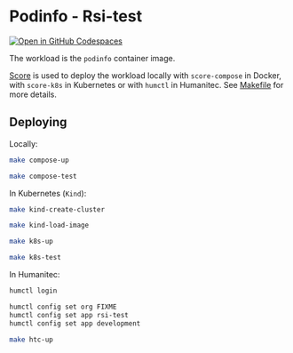 # Podinfo - Rsi-test

[![Open in GitHub Codespaces](https://github.com/codespaces/badge.svg)](https://codespaces.new/htc-kubecon-na-2024/rsi-test)

The workload is the `podinfo` container image.

[Score](https://score.dev/) is used to deploy the workload locally with `score-compose` in Docker, with `score-k8s` in Kubernetes or with `humctl` in Humanitec. See [Makefile](Makefile) for more details.

## Deploying

Locally:
```bash
make compose-up

make compose-test
```

In Kubernetes (`Kind`):
```bash
make kind-create-cluster

make kind-load-image

make k8s-up

make k8s-test
```

In Humanitec:
```bash
humctl login

humctl config set org FIXME
humctl config set app rsi-test
humctl config set app development

make htc-up
```
